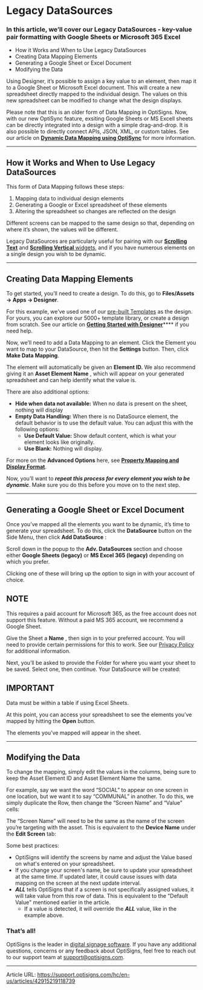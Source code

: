 # Legacy DataSources

### In this article, we’ll cover our Legacy DataSources - key-value pair formatting with Google Sheets or Microsoft 365 Excel

  * How it Works and When to Use Legacy DataSources
  * Creating Data Mapping Elements
  * Generating a Google Sheet or Excel Document
  * Modifying the Data



Using Designer, it’s possible to assign a key value to an element, then map it to a Google Sheet or Microsoft Excel document. This will create a new spreadsheet directly mapped to the individual design. The values on this new spreadsheet can be modified to change what the design displays.



Please note that this is an older form of Data Mapping in OptiSigns. Now, with our new OptiSync feature, exsiting Google Sheets or MS Excell sheets can be directly integrated into a design with a simple drag-and-drop. It is also possible to directly connect APIs, JSON, XML, or custom tables. See our article on [**Dynamic Data Mapping using OptiSync**](https://support.optisigns.com/hc/en-us/articles/29217646663187-How-to-Set-Up-Dynamic-Data-Mapping-with-OptiSync) for more information.

* * *

## How it Works and When to Use Legacy DataSources

This form of Data Mapping follows these steps:

  1. Mapping data to individual design elements
  2. Generating a Google or Excel spreadsheet of these elements
  3. Altering the spreadsheet so changes are reflected on the design



Different screens can be mapped to the same design so that, depending on where it’s shown, the values will be different.

Legacy DataSources are particularly useful for pairing with our [**Scrolling Text**](https://support.optisigns.com/hc/en-us/articles/42436941395475-Widgets-in-Designer#ScrollingText) and [**Scrolling Vertical** widgets](https://support.optisigns.com/hc/en-us/articles/42436941395475-Widgets-in-Designer#ScrollingVertical), and if you have numerous elements on a single design you wish to be dynamic.

* * *

## Creating Data Mapping Elements

To get started, you’ll need to create a design. To do this, go to **Files/Assets → Apps → Designer**.

For this example, we’ve used one of our [pre-built Templates](https://canvas.optisigns.com/) as the design. For yours, you can explore our 5000+ template library, or create a design from scratch. See our article on [**Getting Started with Designer**](https://support.optisigns.com/hc/en-us/articles/42087942047379-Getting-Started-with-Designer)**** if you need help.

Now, we’ll need to add a Data Mapping to an element. Click the Element you want to map to your DataSource, then hit the **Settings** button. Then, click **Make Data Mapping**.



The element will automatically be given an **Element ID.** We also recommend giving it an **Asset Element Name** , which will appear on your generated spreadsheet and can help identify what the value is.



There are also additional options:

  * **Hide when data not available:** When no data is present on the sheet, nothing will display
  * **Empty Data Handling:** When there is no DataSource element, the default behavior is to use the default value. You can adjust this with the following options:
    * **Use Default Value:** Show default content, which is what your element looks like originally.
    * **Use Blank:** Nothing will display.



For more on the **Advanced Options** here, see [**Property Mapping and Display Format**](https://support.optisigns.com/hc/en-us/articles/29217646663187-How-to-Set-Up-Dynamic-Data-Mapping-with-OptiSync#Property).

Now, you’ll want to _**repeat this process for every element you wish to be dynamic**_. Make sure you do this before you move on to the next step.

* * *

## Generating a Google Sheet or Excel Document

Once you’ve mapped all the elements you want to be dynamic, it’s time to generate your spreadsheet. To do this, click the **DataSource** button on the Side Menu, then click **Add DataSource** :



Scroll down in the popup to the **Adv. DataSources** section and choose either **Google Sheets (legacy)** or **MS Excel 365 (legacy)** depending on which you prefer.



Clicking one of these will bring up the option to sign in with your account of choice. 



**NOTE**  
---  
This requires a paid account for Microsoft 365, as the free account does not support this feature. Without a paid MS 365 account, we recommend a Google Sheet.  
  
Give the Sheet a **Name** , then sign in to your preferred account. You will need to provide certain permissions for this to work. See our [Privacy Policy](https://www.optisigns.com/privacy-policy) for additional information.

Next, you’ll be asked to provide the Folder for where you want your sheet to be saved. Select one, then continue. Your DataSource will be created:



**IMPORTANT**  
---  
Data must be within a table if using Excel Sheets.   
  
At this point, you can access your spreadsheet to see the elements you’ve mapped by hitting the **Open** button.



The elements you’ve mapped will appear in the sheet.



* * *

## Modifying the Data

To change the mapping, simply edit the values in the columns, being sure to keep the Asset Element ID and Asset Element Name the same. 

For example, say we want the word “SOCIAL” to appear on one screen in one location, but we want it to say “COMMUNAL” in another. To do this, we simply duplicate the Row, then change the “Screen Name” and “Value” cells:



The “Screen Name” will need to be the same as the name of the screen you’re targeting with the asset. This is equivalent to the **Device Name** under the **Edit Screen** tab:



Some best practices:

  * OptiSigns will identify the screens by name and adjust the Value based on what's entered on your spreadsheet.
  * If you change your screen's name, be sure to update your spreadsheet at the same time. If updated later, it could cause issues with data mapping on the screen at the next update interval.
  * ***ALL*** tells OptiSigns that if a screen is not specifically assigned values, it will take value from this row of data. This is equivalent to the "Default Value" mentioned earlier in the article.
    * If a value is detected, it will override the ***ALL*** value, like in the example above.



### **That’s all!**

OptiSigns is the leader in [digital signage software](https://www.optisigns.com/). If you have any additional questions, concerns or any feedback about OptiSigns, feel free to reach out to our support team at [support@optisigns.com](mailto:support@optisigns.com).

---
Article URL: https://support.optisigns.com/hc/en-us/articles/42915219118739
